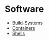 # Software

- [Build-Systems](Build-Systems/README.md)
- [Containers](Containers/README.md)
- [Shells](Shells/README.md)

